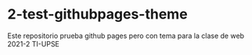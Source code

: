 # 2-test-githubpages-theme
Este repositorio prueba github pages pero con tema para la clase de web 2021-2 TI-UPSE
